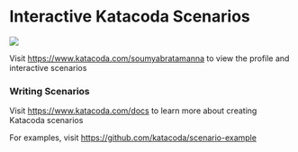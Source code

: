 # Interactive Katacoda Scenarios

[![](http://shields.katacoda.com/katacoda/soumyabratamanna/count.svg)](https://www.katacoda.com/soumyabratamanna "Get your profile on Katacoda.com")

Visit https://www.katacoda.com/soumyabratamanna to view the profile and interactive scenarios

### Writing Scenarios
Visit https://www.katacoda.com/docs to learn more about creating Katacoda scenarios

For examples, visit https://github.com/katacoda/scenario-example
